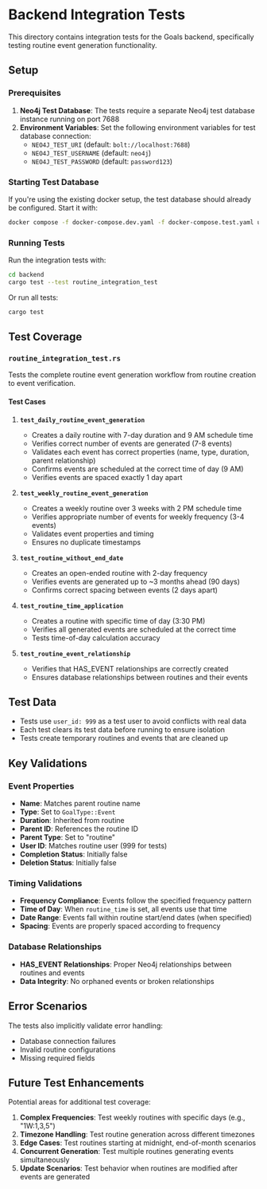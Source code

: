 # Backend Integration Tests

This directory contains integration tests for the Goals backend, specifically testing routine event generation functionality.

## Setup

### Prerequisites

1. **Neo4j Test Database**: The tests require a separate Neo4j test database instance running on port 7688
2. **Environment Variables**: Set the following environment variables for test database connection:
   - `NEO4J_TEST_URI` (default: `bolt://localhost:7688`)
   - `NEO4J_TEST_USERNAME` (default: `neo4j`)
   - `NEO4J_TEST_PASSWORD` (default: `password123`)

### Starting Test Database

If you're using the existing docker setup, the test database should already be configured. Start it with:

```bash
docker compose -f docker-compose.dev.yaml -f docker-compose.test.yaml up -d goals_db_test
```

### Running Tests

Run the integration tests with:

```bash
cd backend
cargo test --test routine_integration_test
```

Or run all tests:

```bash
cargo test
```

## Test Coverage

### `routine_integration_test.rs`

Tests the complete routine event generation workflow from routine creation to event verification.

#### Test Cases

1. **`test_daily_routine_event_generation`**
   - Creates a daily routine with 7-day duration and 9 AM schedule time
   - Verifies correct number of events are generated (7-8 events)
   - Validates each event has correct properties (name, type, duration, parent relationship)
   - Confirms events are scheduled at the correct time of day (9 AM)
   - Verifies events are spaced exactly 1 day apart

2. **`test_weekly_routine_event_generation`**
   - Creates a weekly routine over 3 weeks with 2 PM schedule time
   - Verifies appropriate number of events for weekly frequency (3-4 events)
   - Validates event properties and timing
   - Ensures no duplicate timestamps

3. **`test_routine_without_end_date`**
   - Creates an open-ended routine with 2-day frequency
   - Verifies events are generated up to ~3 months ahead (90 days)
   - Confirms correct spacing between events (2 days apart)

4. **`test_routine_time_application`**
   - Creates a routine with specific time of day (3:30 PM)
   - Verifies all generated events are scheduled at the correct time
   - Tests time-of-day calculation accuracy

5. **`test_routine_event_relationship`**
   - Verifies that HAS_EVENT relationships are correctly created
   - Ensures database relationships between routines and their events

## Test Data

- Tests use `user_id: 999` as a test user to avoid conflicts with real data
- Each test clears its test data before running to ensure isolation
- Tests create temporary routines and events that are cleaned up

## Key Validations

### Event Properties
- **Name**: Matches parent routine name
- **Type**: Set to `GoalType::Event`
- **Duration**: Inherited from routine
- **Parent ID**: References the routine ID
- **Parent Type**: Set to "routine"
- **User ID**: Matches routine user (999 for tests)
- **Completion Status**: Initially false
- **Deletion Status**: Initially false

### Timing Validations
- **Frequency Compliance**: Events follow the specified frequency pattern
- **Time of Day**: When `routine_time` is set, all events use that time
- **Date Range**: Events fall within routine start/end dates (when specified)
- **Spacing**: Events are properly spaced according to frequency

### Database Relationships
- **HAS_EVENT Relationships**: Proper Neo4j relationships between routines and events
- **Data Integrity**: No orphaned events or broken relationships

## Error Scenarios

The tests also implicitly validate error handling:
- Database connection failures
- Invalid routine configurations
- Missing required fields

## Future Test Enhancements

Potential areas for additional test coverage:
1. **Complex Frequencies**: Test weekly routines with specific days (e.g., "1W:1,3,5")
2. **Timezone Handling**: Test routine generation across different timezones
3. **Edge Cases**: Test routines starting at midnight, end-of-month scenarios
4. **Concurrent Generation**: Test multiple routines generating events simultaneously
5. **Update Scenarios**: Test behavior when routines are modified after events are generated 
